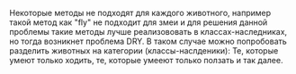 Некоторые методы не подходят для каждого животного, например такой метод как "fly" не подходит для змеи и для решения данной проблемы такие методы лучше реализововать в классах-наследниках, но тогда возникнет проблема DRY. В таком случае можно попробовать разделить животных
на категории (классы-наслденики): Те, которые умеют только ходить, те, которые умееют только ползать и так далее. 
